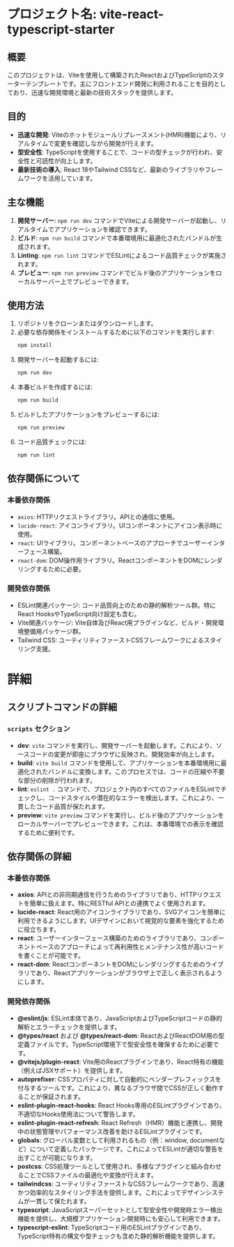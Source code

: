 # プロジェクト名: vite-react-typescript-starter

## 概要
このプロジェクトは、Viteを使用して構築されたReactおよびTypeScriptのスターターテンプレートです。主にフロントエンド開発に利用されることを目的としており、迅速な開発環境と最新の技術スタックを提供します。

## 目的
- **迅速な開発**: Viteのホットモジュールリプレースメント(HMR)機能により、リアルタイムで変更を確認しながら開発が行えます。
- **型安全性**: TypeScriptを使用することで、コードの型チェックが行われ、安全性と可読性が向上します。
- **最新技術の導入**: React 18やTailwind CSSなど、最新のライブラリやフレームワークを活用しています。

## 主な機能
1. **開発サーバー**: `npm run dev` コマンドでViteによる開発サーバーが起動し、リアルタイムでアプリケーションを確認できます。
2. **ビルド**: `npm run build` コマンドで本番環境用に最適化されたバンドルが生成されます。
3. **Linting**: `npm run lint` コマンドでESLintによるコード品質チェックが実施されます。
4. **プレビュー**: `npm run preview` コマンドでビルド後のアプリケーションをローカルサーバー上でプレビューできます。

## 使用方法
1. リポジトリをクローンまたはダウンロードします。
2. 必要な依存関係をインストールするために以下のコマンドを実行します:
   ```bash
   npm install
   ```
3. 開発サーバーを起動するには:
   ```bash
   npm run dev
   ```
4. 本番ビルドを作成するには:
   ```bash
   npm run build
   ```
5. ビルドしたアプリケーションをプレビューするには:
   ```bash
   npm run preview
   ```
6. コード品質チェックには:
   ```bash
   npm run lint
   ```
 
## 依存関係について  
### 本番依存関係  
- `axios`: HTTPリクエストライブラリ。APIとの通信に使用。  
- `lucide-react`: アイコンライブラリ。UIコンポーネントにアイコン表示時に使用。  
- `react`: UIライブラリ。コンポーネントベースのアプローチでユーザーインターフェース構築。  
- `react-dom`: DOM操作用ライブラリ。ReactコンポーネントをDOMにレンダリングするために必要。  
  
### 開発依存関係  
- ESLint関連パッケージ: コード品質向上のための静的解析ツール群。特にReact HooksやTypeScript向け設定も含む。  
- Vite関連パッケージ: Vite自体及びReact用プラグインなど、ビルド・開発環境整備用パッケージ群。  
- Tailwind CSS: ユーティリティファーストCSSフレームワークによるスタイリング支援。
# 詳細
## スクリプトコマンドの詳細

### `scripts` セクション
- **dev**: `vite` コマンドを実行し、開発サーバーを起動します。これにより、ソースコードの変更が即座にブラウザに反映され、開発効率が向上します。
- **build**: `vite build` コマンドを使用して、アプリケーションを本番環境用に最適化されたバンドルに変換します。このプロセスでは、コードの圧縮や不要な部分の削除が行われます。
- **lint**: `eslint .` コマンドで、プロジェクト内のすべてのファイルをESLintでチェックし、コードスタイルや潜在的なエラーを検出します。これにより、一貫したコード品質が保たれます。
- **preview**: `vite preview` コマンドを実行し、ビルド後のアプリケーションをローカルサーバーでプレビューできます。これは、本番環境での表示を確認するために便利です。

## 依存関係の詳細

### 本番依存関係
- **axios**: APIとの非同期通信を行うためのライブラリであり、HTTPリクエストを簡単に扱えます。特にRESTful APIとの連携でよく使用されます。
- **lucide-react**: React用のアイコンライブラリであり、SVGアイコンを簡単に利用できるようにします。UIデザインにおいて視覚的な要素を強化するために役立ちます。
- **react**: ユーザーインターフェース構築のためのライブラリであり、コンポーネントベースのアプローチによって再利用性とメンテナンス性が高いコードを書くことが可能です。
- **react-dom**: ReactコンポーネントをDOMにレンダリングするためのライブラリであり、Reactアプリケーションがブラウザ上で正しく表示されるようにします。

### 開発依存関係
- **@eslint/js**: ESLint本体であり、JavaScriptおよびTypeScriptコードの静的解析とエラーチェックを提供します。
- **@types/react** および **@types/react-dom**: ReactおよびReactDOM用の型定義ファイルです。TypeScript環境下で型安全性を確保するために必要です。
- **@vitejs/plugin-react**: Vite用のReactプラグインであり、React特有の機能（例えばJSXサポート）を提供します。
- **autoprefixer**: CSSプロパティに対して自動的にベンダープレフィックスを付与するツールです。これにより、異なるブラウザ間でCSSが正しく動作することが保証されます。
- **eslint-plugin-react-hooks**: React Hooks専用のESLintプラグインであり、不適切なHooks使用法について警告します。
- **eslint-plugin-react-refresh**: React Refresh（HMR）機能と連携し、開発中の状態管理やパフォーマンス改善を助けるESLintプラグインです。
- **globals**: グローバル変数として利用されるもの（例：window, documentなど）について定義したパッケージです。これによってESLintが適切な警告を出すことが可能になります。
- **postcss**: CSS処理ツールとして使用され、多様なプラグインと組み合わせることでCSSファイルの最適化や変換が行えます。
- **tailwindcss**: ユーティリティファーストなCSSフレームワークであり、高速かつ効率的なスタイリング手法を提供します。これによってデザインシステムが一貫して保たれます。
- **typescript**: JavaScriptスーパーセットとして型安全性や開発時エラー検出機能を提供し、大規模アプリケーション開発時にも安心して利用できます。
- **typescript-eslint**: TypeScriptコード用のESLintプラグインであり、TypeScript特有の構文や型チェックも含めた静的解析機能を提供します。